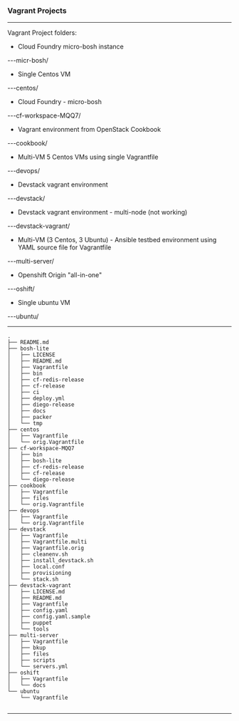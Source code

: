 ### Vagrant Projects

---
Vagrant Project folders:

* Cloud Foundry micro-bosh instance 
<!-- -->
---micr-bosh/ 

* Single Centos VM
<!-- -->
---centos/ 

* Cloud Foundry - micro-bosh
<!-- -->
---cf-workspace-MQQ7/

* Vagrant environment from OpenStack Cookbook
<!-- -->
---cookbook/

* Multi-VM 5 Centos VMs using single Vagrantfile
<!-- -->
---devops/

* Devstack vagrant environment
<!-- -->
---devstack/

* Devstack vagrant environment - multi-node (not working)
<!-- -->
---devstack-vagrant/

* Multi-VM (3 Centos, 3 Ubuntu) - Ansible testbed environment using YAML source file for Vagrantfile
<!-- -->
---multi-server/

* Openshift Origin "all-in-one"
<!-- -->
---oshift/

* Single ubuntu VM
<!-- -->
---ubuntu/


---
```
.
├── README.md
├── bosh-lite
│   ├── LICENSE
│   ├── README.md
│   ├── Vagrantfile
│   ├── bin
│   ├── cf-redis-release
│   ├── cf-release
│   ├── ci
│   ├── deploy.yml
│   ├── diego-release
│   ├── docs
│   ├── packer
│   └── tmp
├── centos
│   ├── Vagrantfile
│   └── orig.Vagrantfile
├── cf-workspace-MQQ7
│   ├── bin
│   ├── bosh-lite
│   ├── cf-redis-release
│   ├── cf-release
│   └── diego-release
├── cookbook
│   ├── Vagrantfile
│   ├── files
│   └── orig.Vagrantfile
├── devops
│   ├── Vagrantfile
│   └── orig.Vagrantfile
├── devstack
│   ├── Vagrantfile
│   ├── Vagrantfile.multi
│   ├── Vagrantfile.orig
│   ├── cleanenv.sh
│   ├── install_devstack.sh
│   ├── local.conf
│   ├── provisioning
│   └── stack.sh
├── devstack-vagrant
│   ├── LICENSE.md
│   ├── README.md
│   ├── Vagrantfile
│   ├── config.yaml
│   ├── config.yaml.sample
│   ├── puppet
│   └── tools
├── multi-server
│   ├── Vagrantfile
│   ├── bkup
│   ├── files
│   ├── scripts
│   └── servers.yml
├── oshift
│   ├── Vagrantfile
│   └── docs
└── ubuntu
    └── Vagrantfile


```
---

